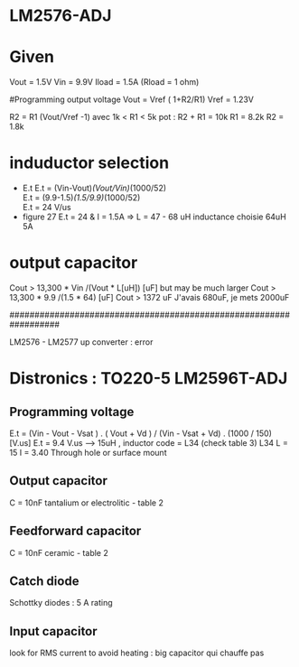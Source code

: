 # LM2576-ADJ

# Given
Vout = 1.5V
Vin = 9.9V
Iload = 1.5A (Rload = 1 ohm)


#Programming output voltage
Vout = Vref ( 1+R2/R1) Vref = 1.23V

R2 = R1 (Vout/Vref -1) avec 1k < R1 < 5k
pot : R2 + R1 = 10k
R1 = 8.2k
R2 = 1.8k

# induductor selection
* E.t
E.t = (Vin-Vout)*(Vout/Vin)*(1000/52)  
E.t = (9.9-1.5)*(1.5/9.9)*(1000/52)  
E.t = 24 V/us
* figure 27
E.t = 24 & I = 1.5A => L = 47 - 68 uH
inductance choisie 64uH 5A

# output capacitor
Cout > 13,300 * Vin /(Vout * L[uH]) [uF]
but may be much larger
Cout > 13,300 * 9.9 /(1.5  * 64) [uF]
Cout > 1372 uF
J'avais 680uF, je mets 2000uF

##################################################################

LM2576 - LM2577 up converter : error

# Distronics : TO220-5 LM2596T-ADJ 
## Programming voltage
E.t = (Vin - Vout - Vsat ) . ( Vout + Vd ) / (Vin - Vsat + Vd) . (1000 / 150) [V.us]
E.t = 9.4 V.us
--> 15uH , inductor code = L34  (check table 3)
L34
L = 15
I = 3.40
Through hole or surface mount

## Output capacitor
C = 10nF tantalium or electrolitic - table 2

## Feedforward capacitor 
C = 10nF ceramic - table 2

## Catch diode
Schottky diodes : 5 A rating 

## Input capacitor 
look for RMS current to avoid heating : big capacitor qui chauffe pas

